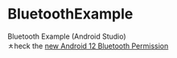 # BluetoothExample
Bluetooth Example (Android Studio) <br/>
ㅊheck the [new Android 12 Bluetooth Permission](https://developer.android.com/about/versions/12/features/bluetooth-permissions?hl=ko)
